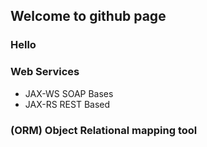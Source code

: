 ## Welcome to github page
### Hello
### Web Services
- JAX-WS SOAP Bases
- JAX-RS REST Based


### (ORM) Object Relational mapping tool


